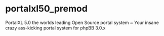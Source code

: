 portalxl50_premod
=================

PortalXL 5.0 the worlds leading Open Source portal system ~ Your insane crazy ass-kicking portal system for phpBB 3.0.x